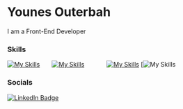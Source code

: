 Younes Outerbah 
========================================================================================================================================

I am a Front-End Developer 
<br/>

### Skills

[![My Skills](https://skillicons.dev/icons?i=html,css)](https://skillicons.dev) &nbsp;&nbsp;&nbsp;&nbsp;&nbsp; [![My Skills](https://skillicons.dev/icons?i=js,react)](https://skillicons.dev) &nbsp;&nbsp;&nbsp;&nbsp;&nbsp;  &nbsp;&nbsp;&nbsp;&nbsp;&nbsp; [![My Skills](https://skillicons.dev/icons?i=tailwind,scss,bootstrap)](https://skillicons.dev) [![My Skills](https://skillicons.dev/icons?i=figma)
<br/>

### Socials

<div id="badges">
  <a href="https://www.linkedin.com/in/younesouterbah/">
    <img src="https://img.shields.io/badge/LinkedIn-blue?style=for-the-badge&logo=linkedin&logoColor=white" alt="LinkedIn Badge"/>
  </a>
</div>

          
                    
          
          
          
